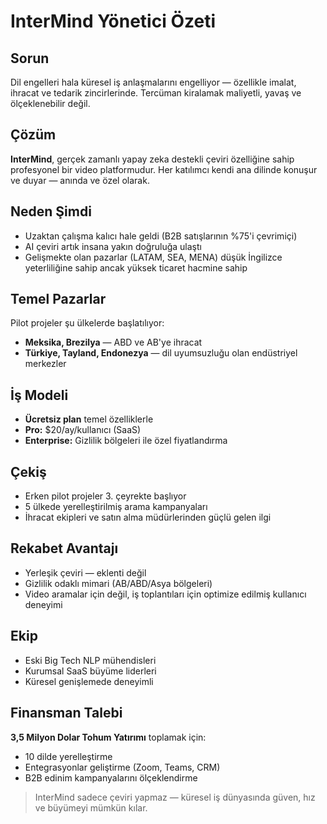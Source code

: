 # InterMind Yönetici Özeti <Badge type="warning" text="draft" />

## Sorun

Dil engelleri hala küresel iş anlaşmalarını engelliyor — özellikle imalat, ihracat ve tedarik zincirlerinde. Tercüman kiralamak maliyetli, yavaş ve ölçeklenebilir değil.

## Çözüm

**InterMind**, gerçek zamanlı yapay zeka destekli çeviri özelliğine sahip profesyonel bir video platformudur. Her katılımcı kendi ana dilinde konuşur ve duyar — anında ve özel olarak.

## Neden Şimdi

- Uzaktan çalışma kalıcı hale geldi (B2B satışlarının %75'i çevrimiçi)
- AI çeviri artık insana yakın doğruluğa ulaştı
- Gelişmekte olan pazarlar (LATAM, SEA, MENA) düşük İngilizce yeterliliğine sahip ancak yüksek ticaret hacmine sahip

## Temel Pazarlar

Pilot projeler şu ülkelerde başlatılıyor:

- **Meksika, Brezilya** — ABD ve AB'ye ihracat
- **Türkiye, Tayland, Endonezya** — dil uyumsuzluğu olan endüstriyel merkezler

## İş Modeli

- **Ücretsiz plan** temel özelliklerle
- **Pro:** $20/ay/kullanıcı (SaaS)
- **Enterprise:** Gizlilik bölgeleri ile özel fiyatlandırma

## Çekiş

- Erken pilot projeler 3. çeyrekte başlıyor
- 5 ülkede yerelleştirilmiş arama kampanyaları
- İhracat ekipleri ve satın alma müdürlerinden güçlü gelen ilgi

## Rekabet Avantajı

- Yerleşik çeviri — eklenti değil
- Gizlilik odaklı mimari (AB/ABD/Asya bölgeleri)
- Video aramalar için değil, iş toplantıları için optimize edilmiş kullanıcı deneyimi

## Ekip

- Eski Big Tech NLP mühendisleri
- Kurumsal SaaS büyüme liderleri
- Küresel genişlemede deneyimli

## Finansman Talebi

**3,5 Milyon Dolar Tohum Yatırımı** toplamak için:

- 10 dilde yerelleştirme
- Entegrasyonlar geliştirme (Zoom, Teams, CRM)
- B2B edinim kampanyalarını ölçeklendirme

> InterMind sadece çeviri yapmaz — küresel iş dünyasında güven, hız ve büyümeyi mümkün kılar.
